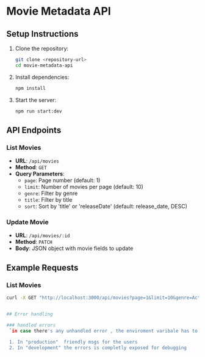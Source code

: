 # Movie Metadata API

## Setup Instructions

1. Clone the repository:
    ```sh
    git clone <repository-url>
    cd movie-metadata-api
    ```

2. Install dependencies:
    ```sh
    npm install
    ```

4. Start the server:
    ```sh
    npm run start:dev
    ```

## API Endpoints

### List Movies

- **URL**: `/api/movies`
- **Method**: `GET`
- **Query Parameters**:
  - `page`: Page number (default: 1)
  - `limit`: Number of movies per page (default: 10)
  - `genre`: Filter by genre
  - `title`: Filter by title
  - `sort`: Sort by 'title' or 'releaseDate' (default: release_date, DESC)

### Update Movie

- **URL**: `/api/movies/:id`
- **Method**: `PATCH`
- **Body**: JSON object with movie fields to update

## Example Requests

### List Movies

```sh
curl -X GET "http://localhost:3000/api/movies?page=1&limit=10&genre=Action&sort=title"


## Error handling 

### handled errors 
 `in case there's any unhandled error , the enviroment varibale has to be production or development in .env file ` 

 1. In "production"  friendly msgs for the users 
 2. In "development" the errors is completly exposed for debugging 

